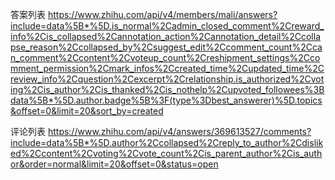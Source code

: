 答案列表
https://www.zhihu.com/api/v4/members/mali/answers?include=data%5B*%5D.is_normal%2Cadmin_closed_comment%2Creward_info%2Cis_collapsed%2Cannotation_action%2Cannotation_detail%2Ccollapse_reason%2Ccollapsed_by%2Csuggest_edit%2Ccomment_count%2Ccan_comment%2Ccontent%2Cvoteup_count%2Creshipment_settings%2Ccomment_permission%2Cmark_infos%2Ccreated_time%2Cupdated_time%2Creview_info%2Cquestion%2Cexcerpt%2Crelationship.is_authorized%2Cvoting%2Cis_author%2Cis_thanked%2Cis_nothelp%2Cupvoted_followees%3Bdata%5B*%5D.author.badge%5B%3F(type%3Dbest_answerer)%5D.topics&offset=0&limit=20&sort_by=created

评论列表
https://www.zhihu.com/api/v4/answers/369613527/comments?include=data%5B*%5D.author%2Ccollapsed%2Creply_to_author%2Cdisliked%2Ccontent%2Cvoting%2Cvote_count%2Cis_parent_author%2Cis_author&order=normal&limit=20&offset=0&status=open